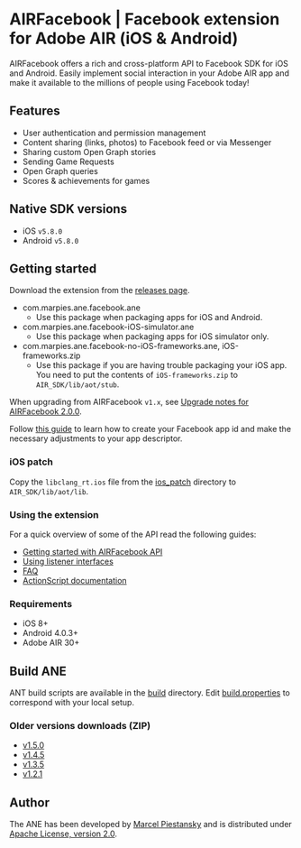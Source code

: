# AIRFacebook | Facebook extension for Adobe AIR (iOS & Android)

AIRFacebook offers a rich and cross-platform API to Facebook SDK for iOS and Android. Easily implement social interaction in your Adobe AIR app and make it available to the millions of people using Facebook today!

## Features

* User authentication and permission management
* Content sharing (links, photos) to Facebook feed or via Messenger
* Sharing custom Open Graph stories
* Sending Game Requests
* Open Graph queries
* Scores & achievements for games

## Native SDK versions

* iOS `v5.8.0`
* Android `v5.8.0`

## Getting started

Download the extension from the [releases page](../../releases/).

* com.marpies.ane.facebook.ane
  * Use this package when packaging apps for iOS and Android.
* com.marpies.ane.facebook-iOS-simulator.ane
  * Use this package when packaging apps for iOS simulator only.
* com.marpies.ane.facebook-no-iOS-frameworks.ane, iOS-frameworks.zip
  * Use this package if you are having trouble packaging your iOS app. You need to put the contents of `iOS-frameworks.zip` to `AIR_SDK/lib/aot/stub`.

When upgrading from AIRFacebook `v1.x`, see [Upgrade notes for AIRFacebook 2.0.0](https://marpies.com/2018/02/upgrade-notes-for-airfacebook-2-0-0).

Follow [this guide](https://marpies.com/2018/02/setup-adobe-air-facebook-v2) to learn how to create your Facebook app id and make the necessary adjustments to your app descriptor.

### iOS patch

Copy the `libclang_rt.ios` file from the [ios_patch](ios_patch/) directory to `AIR_SDK/lib/aot/lib`.

### Using the extension

For a quick overview of some of the API read the following guides:

* [Getting started with AIRFacebook API](https://marpies.com/2018/02/getting-started-airfacebook-api-v2/)
* [Using listener interfaces](https://marpies.com/2015/09/using-airfacebook-listener-interfaces/)
* [FAQ](https://marpies.com/2015/09/airfacebook-faq/)
* [ActionScript documentation](https://marpies.github.io/docs/airfacebook-ane/)

### Requirements

* iOS 8+
* Android 4.0.3+
* Adobe AIR 30+

## Build ANE

ANT build scripts are available in the [build](build/) directory. Edit [build.properties](build/build.properties) to correspond with your local setup.

### Older versions downloads (ZIP)

* [v1.5.0](https://marpies.com/files/AIRFacebook_1.5.0.zip)
* [v1.4.5](https://marpies.com/files/AIRFacebook_1.4.5.zip)
* [v1.3.5](https://marpies.com/files/AIRFacebook_1.3.5.zip)
* [v1.2.1](https://marpies.com/files/AIRFacebook_1.2.1.zip)

## Author

The ANE has been developed by [Marcel Piestansky](https://twitter.com/marpies) and is distributed under [Apache License, version 2.0](http://www.apache.org/licenses/LICENSE-2.0.html).
